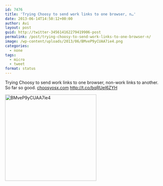 ```yaml
---
id: 7476
title: 'Trying Choosy to send work links to one browser, n…'
date: 2013-06-14T14:50:12+00:00
author: Avi
layout: post
guid: http://twitter-345614162279419906-post
permalink: /post/trying-choosy-to-send-work-links-to-one-browser-n/
image: /wp-content/uploads/2013/06/BMveP9yCUAA7ie4.png
categories:
  - none
tags:
  - micro
  - tweet
format: status
---
```

Trying Choosy to send work links to one browser, non-work links to another. So far so good. [choosyosx.com](http://choosyosx.com) http://t.co/bqRUel6ZYH

<img width="300" height="283" src="http://aviflax.com/wp-content/uploads/2013/06/BMveP9yCUAA7ie4.png" class="attachment-medium" alt="BMveP9yCUAA7ie4" />